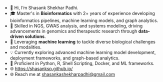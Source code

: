 - 👋 Hi, I’m Shasank Shekhar Padhi.
- 🎓 Master's in **Bioinformatics** with 2+ years of experience developing bioinformatics pipelines, machine learning models, and graph analytics.
- 🧬 Skilled in NGS, GWAS analysis, and systems modeling, driving advancements in genomics and therapeutic research through **data-driven solutions**.
- 🧠 Leveraging **machine learning** to tackle diverse biological challenges and modalities.
- 💡 Currently exploring advanced machine learning model development, deployment frameworks, and graph-based analytics.
- 🔧 Proficient in Python, R, Shell Scripting, Docker, and ML frameworks.
- 🌐 https://shasanksp.github.io/
- 🌐 Reach me at shasankashekharpadhi@gmail.com

<!---
SHASANKsp/SHASANKsp is a ✨ special ✨ repository because its `README.md` (this file) appears on your GitHub profile.
You can click the Preview link to take a look at your changes.
--->
